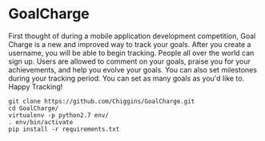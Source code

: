 GoalCharge
==========

First thought of during a mobile application development competition, Goal Charge is a new and improved way to track your goals. After you create a username, you will be able to begin tracking. People all over the world can sign up. Users are allowed to comment on your goals, praise you for your achievements, and help you evolve your goals. You can also set milestones during your tracking period. You can set as many goals as you'd like to. Happy Tracking!

    git clone https://github.com/Chiggins/GoalCharge.git
    cd GoalCharge/
    virtualenv -p python2.7 env/
    . env/bin/activate
    pip install -r requirements.txt
